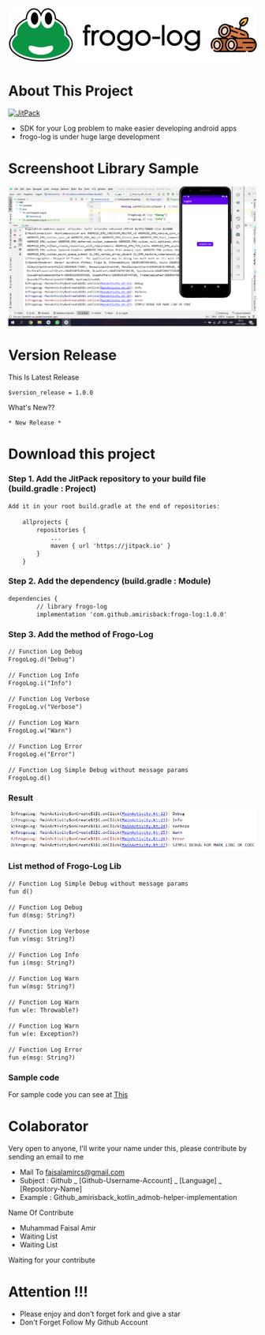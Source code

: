 ![ScreenShoot Apps](docs/image/ss_banner.png?raw=true)

# About This Project
[![JitPack](https://jitpack.io/v/amirisback/frogo-log.svg?style=flat-square)](https://jitpack.io/#amirisback/frogo-log)
- SDK for your Log problem to make easier developing android apps
- frogo-log is under huge large development

# Screenshoot Library Sample
![ScreenShoot Apps](docs/image/ss_result_1.png?raw=true)

# Version Release
This Is Latest Release

    $version_release = 1.0.0

What's New??

    * New Release *

# Download this project

### Step 1. Add the JitPack repository to your build file (build.gradle : Project)

    Add it in your root build.gradle at the end of repositories:

    	allprojects {
    		repositories {
    			...
    			maven { url 'https://jitpack.io' }
    		}
    	}

### Step 2. Add the dependency (build.gradle : Module)

    dependencies {
            // library frogo-log
            implementation 'com.github.amirisback:frogo-log:1.0.0'

### Step 3. Add the method of Frogo-Log

    // Function Log Debug
    FrogoLog.d("Debug")

    // Function Log Info
    FrogoLog.i("Info")

    // Function Log Verbose
    FrogoLog.v("Verbose")

    // Function Log Warn
    FrogoLog.w("Warn")

    // Function Log Error
    FrogoLog.e("Error")

    // Function Log Simple Debug without message params
    FrogoLog.d()

### Result
![ScreenShoot Apps](docs/image/ss_result_2.png?raw=true)

### List method of Frogo-Log Lib

    // Function Log Simple Debug without message params
    fun d()

    // Function Log Debug
    fun d(msg: String?)

    // Function Log Verbose
    fun v(msg: String?)

    // Function Log Info
    fun i(msg: String?)

    // Function Log Warn
    fun w(msg: String?)

    // Function Log Warn
    fun w(e: Throwable?)

    // Function Log Warn
    fun w(e: Exception?)

    // Function Log Error
    fun e(msg: String?)

### Sample code
For sample code you can see at [This](https://github.com/amirisback/frogo-log/blob/master/app/src/main/java/com/frogobox/logcat/MainActivity.kt)

# Colaborator
Very open to anyone, I'll write your name under this, please contribute by sending an email to me

- Mail To faisalamircs@gmail.com
- Subject : Github _ [Github-Username-Account] _ [Language] _ [Repository-Name]
- Example : Github_amirisback_kotlin_admob-helper-implementation

Name Of Contribute
- Muhammad Faisal Amir
- Waiting List
- Waiting List

Waiting for your contribute

# Attention !!!
- Please enjoy and don't forget fork and give a star
- Don't Forget Follow My Github Account